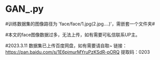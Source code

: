 # GAN_.py

#训练数据集的图像路径为 'face/face/1.jpg(2.jpg....)'，需嵌套一个文件夹#

#本文的face图像数据过多，无法上传，如有需要可私信联系UP主。

#2023.3.11
数据集已上传百度网盘，如有需要请自取~
链接：https://pan.baidu.com/s/1E6pjmurMYruPzKSdR-pORQ 
提取码：0203

